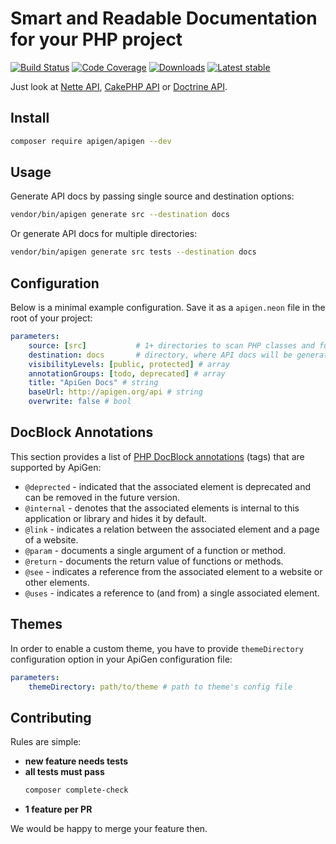 # Smart and Readable Documentation for your PHP project

[![Build Status](https://img.shields.io/travis/ApiGen/ApiGen/master.svg?style=flat-square)](https://travis-ci.org/ApiGen/ApiGen)
[![Code Coverage](https://img.shields.io/scrutinizer/coverage/g/ApiGen/ApiGen.svg?style=flat-square)](https://scrutinizer-ci.com/g/ApiGen/ApiGen)
[![Downloads](https://img.shields.io/packagist/dt/apigen/apigen.svg?style=flat-square)](https://packagist.org/packages/apigen/apigen/stats)
[![Latest stable](https://img.shields.io/packagist/v/apigen/apigen.svg?style=flat-square)](https://packagist.org/packages/apigen/apigen)

Just look at [Nette API](http://api.nette.org/), [CakePHP API](http://api.cakephp.org/3.4/) or [Doctrine API](http://www.doctrine-project.org/api/orm/2.5/).


## Install

```bash
composer require apigen/apigen --dev
```

## Usage

Generate API docs by passing single source and destination options:

```bash
vendor/bin/apigen generate src --destination docs
```

Or generate API docs for multiple directories:

```bash
vendor/bin/apigen generate src tests --destination docs
```

## Configuration

Below is a minimal example configuration. Save it as a `apigen.neon` file in
the root of your project:

```yaml
parameters:
    source: [src]           # 1+ directories to scan PHP classes and functions in
    destination: docs       # directory, where API docs will be generated to
    visibilityLevels: [public, protected] # array
    annotationGroups: [todo, deprecated] # array
    title: "ApiGen Docs" # string
    baseUrl: http://apigen.org/api # string
    overwrite: false # bool
```

## DocBlock Annotations

This section provides a list of [PHP DocBlock
annotations](https://www.phpdoc.org/docs/latest/guides/docblocks.html) (tags)
that are supported by ApiGen:

- `@deprected` - indicated that the associated element is deprecated and can be removed in the future version.
- `@internal` - denotes that the associated elements is internal to this application or library and hides it by default.
- `@link` - indicates a relation between the associated element and a page of a website.
- `@param` - documents a single argument of a function or method.
- `@return` - documents the return value of functions or methods.
- `@see` - indicates a reference from the associated element to a website or other elements.
- `@uses` - indicates a reference to (and from) a single associated element.


## Themes

In order to enable a custom theme, you have to provide `themeDirectory` configuration
option in your ApiGen configuration file:

```yaml
parameters:
    themeDirectory: path/to/theme # path to theme's config file
```

## Contributing

Rules are simple:

- **new feature needs tests**
- **all tests must pass**
    ```bash
    composer complete-check
    ```
- **1 feature per PR**

We would be happy to merge your feature then.
